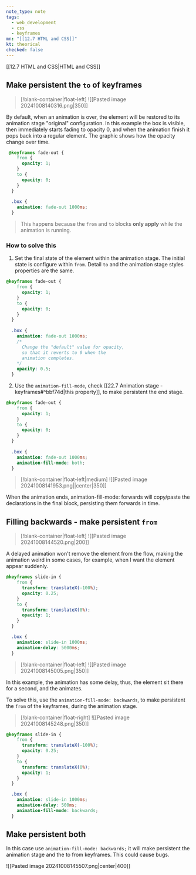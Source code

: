 ```yaml
---
note_type: note
tags:
  - web_development
  - css
  - keyframes
mn: "[[12.7 HTML and CSS]]"
kt: theorical
checked: false
---
```

[[12.7 HTML and CSS|HTML and CSS]]

## Make persistent the `to` of keyframes
>[!blank-container|float-left]
>![[Pasted image 20241008140316.png|350]]

By default, when an animation is over, the element will be restored to its animation stage "original" configuration. In this example the box is visible, then immediately starts fading to opacity 0, and when the animation finish it pops back into a regular element. The graphic shows how the opacity change over time.

```css
 @keyframes fade-out {
    from {
      opacity: 1;
    }
    to {
      opacity: 0;
    }
  }
  
  .box {
    animation: fade-out 1000ms;
  }
```

>This happens because the `from` and `to` blocks **only apply** while the animation is running.

### How to solve this
1. Set the final state of the element within the animation stage. The initial state is configure within `from`. Detail `to` and the animation stage styles properties are the same. 

```css
@keyframes fade-out {
    from {
      opacity: 1;
    }
    to {
      opacity: 0;
    }
  }
  
  .box {
    animation: fade-out 1000ms;
    /*
      Change the "default" value for opacity,
      so that it reverts to 0 when the
      animation completes.
    */
    opacity: 0.5;
  }
```

2. Use the `animation-fill-mode`, check [[22.7 Animation stage - keyframes#^bbf74d|this property]], to make persistent the end stage.

```css
@keyframes fade-out {
    from {
      opacity: 1;
    }
    to {
      opacity: 0;
    }
  }
  
  .box {
    animation: fade-out 1000ms;
    animation-fill-mode: both;
  }
```
>[!blank-container|float-left|medium]
>![[Pasted image 20241008141953.png||center|350]]

When the animation ends, animation-fill-mode: forwards will copy/paste the declarations in the final block, persisting them forwards in time.






## Filling backwards - make persistent `from`
>[!blank-container|float-left]
>![[Pasted image 20241008144520.png|200]]

A delayed animation won't remove the element from the flow, making the animation weird in some cases, for example, when I want the element appear suddenly.



```css
@keyframes slide-in {
    from {
      transform: translateX(-100%);
      opacity: 0.25;
    }
    to {
      transform: translateX(0%);
      opacity: 1;
    }
  }

  .box {
    animation: slide-in 1000ms;
    animation-delay: 5000ms;
  }
```

>[!blank-container|float-left]
>![[Pasted image 20241008145005.png|350]]

In this example, the animation has some delay, thus, the element sit there for a second, and the animates. 

To solve this, use the `animation-fill-mode: backwards`, to make persistent the `from` of the keyframes, during the animation stage. 
>[!blank-container|float-right]
>![[Pasted image 20241008145248.png|350]]







```css
@keyframes slide-in {
    from {
      transform: translateX(-100%);
      opacity: 0.25;
    }
    to {
      transform: translateX(0%);
      opacity: 1;
    }
  }

  .box {
    animation: slide-in 1000ms;
    animation-delay: 500ms;
    animation-fill-mode: backwards;
  }
```

## Make persistent both 
In this case use `animation-fill-mode: backwards;` it will make persistent the animation stage and the to from keyframes. This could cause bugs. 


![[Pasted image 20241008145507.png|center|400]]

